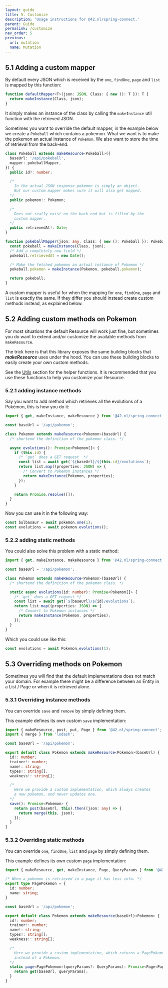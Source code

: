 ```yaml
---
layout: guide
title: 5. Customize
description: 'Usage instructions for @42.nl/spring-connect.'
parent: Guide
permalink: /customize
nav_order: 5
previous:
  url: mutation
  name: Mutation
---
```


## 5.1 Adding a custom mapper

By default every JSON which is received by the `one`, `findOne`, `page`
and `list` is mapped by this function:

```ts
function defaultMapper<T>(json: JSON, Class: { new (): T }): T {
  return makeInstance(Class, json);
}
```

It simply makes an instance of the class by calling the `makeInstance`
util function with the retrieved JSON.

Sometimes you want to override the default mapper, in the example
below we create a `Pokeball` which contains a pokemon. What we want
is to make the pokemon an actual instance of `Pokemon`. We also want
to store the time of retrieval from the back-end.

```ts
class Pokeball extends makeResource<Pokeball>({
  baseUrl: '/api/pokeball',
  mapper: pokeballMapper,
}) {
  public id?: number;

  /*
    In the actual JSON response pokemon is simply an object.
    But our custom mapper makes sure it will also get mapped.
  */
  public pokemon!: Pokemon;

  /* 
    Does not really exist on the back-end but is filled by the
    custom mapper.
  */
  public retrievedAt!: Date;
}

function pokeballMapper(json: any, Class: { new (): Pokeball }): Pokeball {
  const pokeball = makeInstance(Class, json);
  /* Add a completely new field */
  pokeball.retrievedAt = new Date();

  /* Make the fetched pokemon an actual instance of Pokemon */
  pokeball.pokemon = makeInstance(Pokemon, pokeball.pokemon);

  return pokeball;
}
```

A custom mapper is useful for when the mapping for `one`, `findOne`, `page`
and `list` is exactly the same. If they differ you should instead create
custom methods instead, as explained below.

## 5.2 Adding custom methods on Pokemon

For most situations the default Resource will work just fine, but sometimes you do want to extend and/or customize the available methods from `makeResource`.

The trick here is that this library exposes the same building
blocks that **_makeResource_** uses under the hood. You can use these
building blocks to easily create your own custom methods.

See the [Utils](https://42bv.github.io/mad-spring-connect/utils) section for the
helper functions. It is recommended that you use these functions to help you customize your Resource.

### 5.2.1 adding instance methods

Say you want to add method which retrieves all the evolutions of a Pokémon,
this is how you do it:

```ts
import { get, makeInstance, makeResource } from '@42.nl/spring-connect';

const baseUrl = '/api/pokemon';

class Pokemon extends makeResource<Pokemon>(baseUrl) {
  /* shortend the definition of the pokemon class. */

  async evolutions(): Promise<Pokemon[]> {
    if (this.id) {
      /* `get` does a GET request  */
      const list = await get(`${baseUrl}/${this.id}/evolutions`);
      return list.map((properties: JSON) => {
        /* Convert to Pokemon instances */
        return makeInstance(Pokemon, properties);
      });
    }

    return Promise.resolve([]);
  }
}
```

Now you can use it in the following way:

```ts
const bulbasaur = await pokemon.one(1);
const evolutions = await pokemon.evolutions();
```

### 5.2.2 adding static methods

You could also solve this problem with a static method:

```ts
import { get, makeInstance, makeResource } from '@42.nl/spring-connect';

const baseUrl = '/api/pokemon';

class Pokemon extends makeResource<Pokemon>(baseUrl) {
  /* shortend the definition of the pokemon class. */

  static async evolutions(id: number): Promise<Pokemon[]> {
    /* `get` does a GET request */
    const list = await get(`${baseUrl}/${id}/evolutions`);
    return list.map((properties: JSON) => {
      /* Convert to Pokemon instances */
      return makeInstance(Pokemon, properties);
    });
  }
}
```

Which you could use like this:

```ts
const evolutions = await Pokemon.evolutions(1);
```

## 5.3 Overriding methods on Pokemon

Sometimes you will find that the default implementations does not match
your domain. For example there might be a difference between an Entity
in a List / Page or when it is retrieved alone.

### 5.3.1 Overriding instance methods

You can override `save` and `remove` by simply defining them.

This example defines its own custom `save` implementation:

```ts
import { makeResource, post, put, Page } from '@42.nl/spring-connect';
import { merge } from 'lodash';

const baseUrl = '/api/pokemon';

export default class Pokemon extends makeResource<Pokemon>(baseUrl) {
  id!: number;
  trainer!: number;
  name!: string;
  types!: string[];
  weakness!: string[];

  /*
    Here we provide a custom implementation, which always creates
    a new pokemon, and never updates one.
  */
  save(): Promise<Pokemon> {
    return post(baseUrl, this).then((json: any) => {
      return merge(this, json);
    });
  }
}
```

### 5.3.2 Overriding static methods

You can override `one`, `findOne`, `list` and `page` by simply defining them.

This example defines its own custom `page` implementation:

```ts
import { makeResource, get, makeInstance, Page, QueryParams } from '@42.nl/spring-connect';

/* When a pokemon is retrieved in a page it has less info. */
export type PagePokemon = {
  id: number;
  name: string;
}

const baseUrl = '/api/pokemon';

export default class Pokemon extends makeResource(baseUrl)<Pokemon> {
  id!: number;
  trainer!: number;
  name!: string;
  types!: string[];
  weakness!: string[];

  /*
    Here we provide a custom implementation, which returns a PagePokemon
    instead of a Pokemon.
  */
  static page<PagePokemon>(queryParams?: QueryParams): Promise<Page<PagePokemon>> {
    return get(baseUrl, queryParams);
  }
}
```
